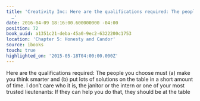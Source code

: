 ```yaml
---
title: 'Creativity Inc: Here are the qualifications required: The people you choose
  …'
date: 2016-04-09 18:16:00.600000000 -04:00
position: 72
book_uuid: a1351c21-deba-45a0-9ec2-6322200c1753
location: 'Chapter 5: Honesty and Candor'
source: ibooks
touch: true
highlighted_on: '2015-05-18T04:00:00.000Z'
---
```


Here are the qualifications required: The people you choose must (a) make you think smarter and (b) put lots of solutions on the table in a short amount of time. I don’t care who it is, the janitor or the intern or one of your most trusted lieutenants: If they can help you do that, they should be at the table